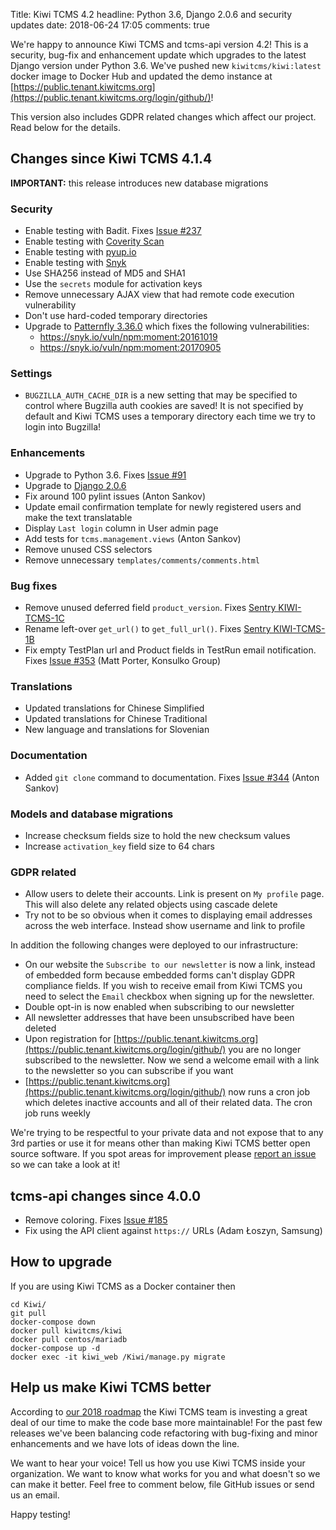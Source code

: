 Title: Kiwi TCMS 4.2
headline: Python 3.6, Django 2.0.6 and security updates
date: 2018-06-24 17:05
comments: true


We're happy to announce Kiwi TCMS and tcms-api version 4.2!
This is a security, bug-fix and enhancement update which upgrades to the latest
Django version under Python 3.6.
We've pushed new `kiwitcms/kiwi:latest` docker image to Docker Hub and updated the
demo instance at [https://public.tenant.kiwitcms.org](https://public.tenant.kiwitcms.org/login/github/)!

This version also includes GDPR related changes which affect our project. Read below
for the details.


Changes since Kiwi TCMS 4.1.4
------------------------------

**IMPORTANT:** this release introduces new database migrations

### Security

- Enable testing with Badit. Fixes
  [Issue #237](https://github.com/kiwitcms/Kiwi/issues/237)
- Enable testing with
  [Coverity Scan](https://scan.coverity.com/projects/kiwitcms-kiwi)
- Enable testing with
  [pyup.io](https://pyup.io/repos/github/kiwitcms/Kiwi/)
- Enable testing with
  [Snyk](https://snyk.io/test/github/kiwitcms/Kiwi)
- Use SHA256 instead of MD5 and SHA1
- Use the `secrets` module for activation keys
- Remove unnecessary AJAX view that had remote code execution vulnerability
- Don't use hard-coded temporary directories
- Upgrade to
  [Patternfly 3.36.0](https://github.com/patternfly/patternfly/releases/tag/v3.36.0)
  which fixes the following vulnerabilities:
    - <https://snyk.io/vuln/npm:moment:20161019>
    - <https://snyk.io/vuln/npm:moment:20170905>

### Settings

- `BUGZILLA_AUTH_CACHE_DIR` is a new setting that may be specified to control
  where Bugzilla auth cookies are saved! It is not specified by default and
  Kiwi TCMS uses a temporary directory each time we try to login into Bugzilla!

### Enhancements

- Upgrade to Python 3.6. Fixes
  [Issue #91](https://github.com/kiwitcms/Kiwi/issues/91)
- Upgrade to [Django 2.0.6](https://docs.djangoproject.com/en/2.0/releases/2.0.6/)
- Fix around 100 pylint issues (Anton Sankov)
- Update email confirmation template for newly registered users and make the
  text translatable
- Display `Last login` column in User admin page
- Add tests for `tcms.management.views` (Anton Sankov)
- Remove unused CSS selectors
- Remove unnecessary `templates/comments/comments.html`

### Bug fixes

- Remove unused deferred field `product_version`. Fixes
  [Sentry KIWI-TCMS-1C](https://sentry.io/open-technologies-bulgaria-ltd/kiwi-tcms/issues/523948048/)
- Rename left-over `get_url()` to `get_full_url()`. Fixes
  [Sentry KIWI-TCMS-1B](https://sentry.io/open-technologies-bulgaria-ltd/kiwi-tcms/issues/523855781/)
- Fix empty TestPlan url and Product fields in TestRun email notification. Fixes
  [Issue #353](https://github.com/kiwitcms/Kiwi/issues/353) (Matt Porter, Konsulko Group)


### Translations

- Updated translations for Chinese Simplified
- Updated translations for Chinese Traditional
- New language and translations for Slovenian

### Documentation

- Added `git clone` command to documentation. Fixes
  [Issue #344](https://github.com/kiwitcms/Kiwi/issues/344) (Anton Sankov)

### Models and database migrations

- Increase checksum fields size to hold the new checksum values
- Increase `activation_key` field size to 64 chars

### GDPR related

- Allow users to delete their accounts. Link is present on `My profile` page.
  This will also delete any related objects using cascade delete
- Try not to be so obvious when it comes to displaying email addresses across
  the web interface. Instead show username and link to profile

In addition the following changes were deployed to our infrastructure:

- On our website the `Subscribe to our newsletter` is now a link, instead of
  embedded form because embedded forms can't display GDPR compliance fields.
  If you wish to receive email from Kiwi TCMS you need to select the `Email`
  checkbox when signing up for the newsletter.
- Double opt-in is now enabled when subscribing to our newsletter
- All newsletter addresses that have been unsubscribed have been deleted
- Upon registration for [https://public.tenant.kiwitcms.org](https://public.tenant.kiwitcms.org/login/github/)
  you are no longer subscribed
  to the newsletter. Now we send a welcome email with a link to the newsletter
  so you can subscribe if you want
- [https://public.tenant.kiwitcms.org](https://public.tenant.kiwitcms.org/login/github/)
  now runs a cron job which deletes inactive accounts
  and all of their related data. The cron job runs weekly


We're trying to be respectful to your private data and not expose that to any
3rd parties or use it for means other than making Kiwi TCMS better open source
software. If you spot areas for improvement please
[report an issue](https://github.com/kiwitcms/Kiwi/issues/new) so we can take
a look at it!



tcms-api changes since 4.0.0
----------------------------

- Remove coloring. Fixes
  [Issue #185](https://github.com/kiwitcms/Kiwi/issues/185)
- Fix using the API client against `https://` URLs (Adam Łoszyn, Samsung)



How to upgrade
---------------

If you are using Kiwi TCMS as a Docker container then

    cd Kiwi/
    git pull
    docker-compose down
    docker pull kiwitcms/kiwi
    docker pull centos/mariadb
    docker-compose up -d
    docker exec -it kiwi_web /Kiwi/manage.py migrate


Help us make Kiwi TCMS better
-----------------------------

According to [our 2018 roadmap]({filename}2018-01-22-milestones.markdown) the
Kiwi TCMS team is investing a great deal of our time to make the code base more
maintainable! For the past few releases we've been balancing code refactoring
with bug-fixing and minor enhancements and we have lots of ideas down the line.

We want to hear your voice! Tell us how you use Kiwi TCMS inside your organization.
We want to know what works for you and what doesn't so we can make it better. Feel
free to comment below, file GitHub issues or send us an email.


Happy testing!
